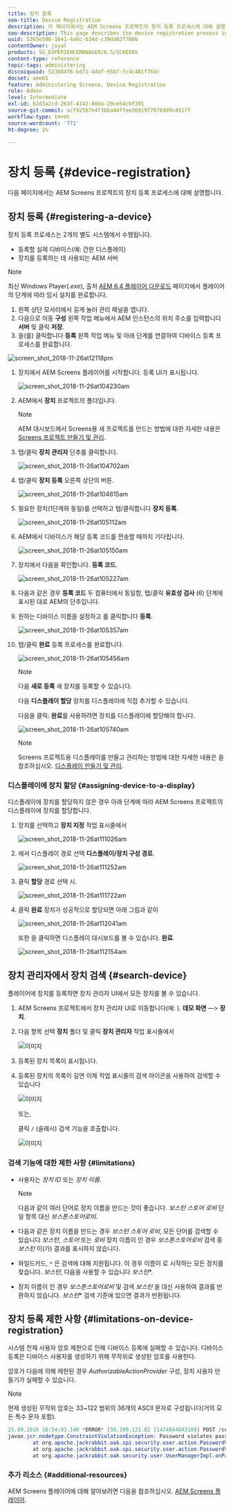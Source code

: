 ```yaml
---
title: 장치 등록
seo-title: Device Registration
description: 이 페이지에서는 AEM Screens 프로젝트의 장치 등록 프로세스에 대해 설명합니다.
seo-description: This page describes the device registration process in an AEM Screens project.
uuid: 5365e506-1641-4a0c-b34d-c39da02f700b
contentOwner: jsyal
products: SG_EXPERIENCEMANAGER/6.5/SCREENS
content-type: reference
topic-tags: administering
discoiquuid: 523084f6-bd71-4daf-95b7-fc4c481f76dc
docset: aem65
feature: Administering Screens, Device Registration
role: Admin
level: Intermediate
exl-id: b2d3a2cd-263f-4142-80da-29ce54cbf391
source-git-commit: acf925b7e4f3bba44ffee26919f7078dd9c491ff
workflow-type: tm+mt
source-wordcount: '771'
ht-degree: 1%

---
```


# 장치 등록 {#device-registration}

다음 페이지에서는 AEM Screens 프로젝트의 장치 등록 프로세스에 대해 설명합니다.

## 장치 등록 {#registering-a-device}

장치 등록 프로세스는 2개의 별도 시스템에서 수행됩니다.

* 등록할 실제 디바이스(예: 간판 디스플레이)
* 장치를 등록하는 데 사용되는 AEM 서버

>[!NOTE]
>
>최신 Windows Player(*.exe*), 출처 [AEM 6.4 플레이어 다운로드](https://download.macromedia.com/screens/) 페이지에서 플레이어의 단계에 따라 임시 설치를 완료합니다.
>
>1. 왼쪽 상단 모서리에서 길게 눌러 관리 패널을 엽니다.
>1. 다음으로 이동 **구성** 왼쪽 작업 메뉴에서 AEM 인스턴스의 위치 주소를 입력합니다 **서버** 및 클릭 **저장**.
>1. 을(를) 클릭합니다 **등록** 왼쪽 작업 메뉴 및 아래 단계를 연결하여 디바이스 등록 프로세스를 완료합니다.

>


![screen_shot_2018-11-26at12118pm](assets/screen_shot_2018-11-26at12118pm.png)

1. 장치에서 AEM Screens 플레이어를 시작합니다. 등록 UI가 표시됩니다.

   ![screen_shot_2018-11-26at104230am](assets/screen_shot_2018-11-26at104230am.png)

1. AEM에서 **장치** 프로젝트의 폴더입니다.

   >[!NOTE]
   >
   >AEM 대시보드에서 Screens용 새 프로젝트를 만드는 방법에 대한 자세한 내용은 [Screens 프로젝트 만들기 및 관리](creating-a-screens-project.md).

1. 탭/클릭 **장치 관리자** 단추를 클릭합니다.

   ![screen_shot_2018-11-26at104702am](assets/screen_shot_2018-11-26at104702am.png)

1. 탭/클릭 **장치 등록** 오른쪽 상단의 버튼.

   ![screen_shot_2018-11-26at104815am](assets/screen_shot_2018-11-26at104815am.png)

1. 필요한 장치(1단계와 동일)를 선택하고 탭/클릭합니다 **장치 등록**.

   ![screen_shot_2018-11-26at105112am](assets/screen_shot_2018-11-26at105112am.png)

1. AEM에서 디바이스가 해당 등록 코드를 전송할 때까지 기다립니다.

   ![screen_shot_2018-11-26at105150am](assets/screen_shot_2018-11-26at105150am.png)

1. 장치에서 다음을 확인합니다. **등록 코드**.

   ![screen_shot_2018-11-26at105227am](assets/screen_shot_2018-11-26at105227am.png)

1. 다음과 같은 경우 **등록 코드** 두 컴퓨터에서 동일함, 탭/클릭 **유효성 검사** (6) 단계에 표시된 대로 AEM의 단추입니다.
1. 원하는 디바이스 이름을 설정하고 를 클릭합니다 **등록**.

   ![screen_shot_2018-11-26at105357am](assets/screen_shot_2018-11-26at105357am.png)

1. 탭/클릭 **완료** 등록 프로세스를 완료합니다.

   ![screen_shot_2018-11-26at105456am](assets/screen_shot_2018-11-26at105456am.png)

   >[!NOTE]
   >
   >다음 **새로 등록** 새 장치를 등록할 수 있습니다.
   >
   >다음 **디스플레이 할당** 장치를 디스플레이에 직접 추가할 수 있습니다.

   다음을 클릭: **완료**&#x200B;를 사용하려면 장치를 디스플레이에 할당해야 합니다.

   ![screen_shot_2018-11-26at105740am](assets/screen_shot_2018-11-26at105740am.png)

   >[!NOTE]
   >
   >Screens 프로젝트용 디스플레이를 만들고 관리하는 방법에 대한 자세한 내용은 을 참조하십시오. [디스플레이 만들기 및 관리](managing-displays.md).

### 디스플레이에 장치 할당 {#assigning-device-to-a-display}

디스플레이에 장치를 할당하지 않은 경우 아래 단계에 따라 AEM Screens 프로젝트의 디스플레이에 장치를 할당합니다.

1. 장치를 선택하고 **장치 지정** 작업 표시줄에서

   ![screen_shot_2018-11-26at111026am](assets/screen_shot_2018-11-26at111026am.png)

1. 에서 디스플레이 경로 선택 **디스플레이/장치 구성 경로**.

   ![screen_shot_2018-11-26at111252am](assets/screen_shot_2018-11-26at111252am.png)

1. 클릭 **할당** 경로 선택 시.

   ![screen_shot_2018-11-26at111722am](assets/screen_shot_2018-11-26at111722am.png)

1. 클릭 **완료** 장치가 성공적으로 할당되면 아래 그림과 같이

   ![screen_shot_2018-11-26at112041am](assets/screen_shot_2018-11-26at112041am.png)

   또한 을 클릭하면 디스플레이 대시보드를 볼 수 있습니다. **완료**.

   ![screen_shot_2018-11-26at112154am](assets/screen_shot_2018-11-26at112154am.png)

## 장치 관리자에서 장치 검색 {#search-device}

플레이어에 장치를 등록하면 장치 관리자 UI에서 모든 장치를 볼 수 있습니다.

1. AEM Screens 프로젝트에서 장치 관리자 UI로 이동합니다(예: ). **데모 화면** —> **장치**.

1. 다음 항목 선택 **장치** 폴더 및 클릭 **장치 관리자** 작업 표시줄에서

   ![이미지](/help/user-guide/assets/device-manager/device-manager-1.png)

1. 등록된 장치 목록이 표시됩니다.

1. 등록된 장치의 목록이 길면 이제 작업 표시줄의 검색 아이콘을 사용하여 검색할 수 있습니다

   ![이미지](/help/user-guide/assets/device-manager/device-manager-2.png)

   또는,

   클릭 `/` (슬래시) 검색 기능을 호출합니다.

   ![이미지](/help/user-guide/assets/device-manager/device-manager-3.png)


### 검색 기능에 대한 제한 사항 {#limitations}

* 사용자는 *장치 ID* 또는 *장치 이름*.

   >[!NOTE]
   >다음과 같이 여러 단어로 장치 이름을 만드는 것이 좋습니다. *보스턴 스토어 로비* 단일 항목 대신 *보스톤스토어로비*.

* 다음과 같은 장치 이름을 만드는 경우 *보스턴 스토어 로비*, 모든 단어를 검색할 수 있습니다 *보스턴*, *스토어* 또는 *로비* 장치 이름이 인 경우 *보스톤스토어로비* 검색 중 *보스턴* 이(가) 결과를 표시하지 않습니다.

* 와일드카드, `*` 은 검색에 대해 지원됩니다. 이 경우 이름이 로 시작하는 모든 장치를 찾습니다. *보스턴*, 다음을 사용할 수 있습니다 *보스턴**.

* 장치 이름이 인 경우 *보스톤스토어로비* 및 검색 *보스턴* 을 대신 사용하여 결과를 반환하지 않습니다. *보스턴** 검색 기준에 있으면 결과가 반환됩니다.

## 장치 등록 제한 사항 {#limitations-on-device-registration}

시스템 전체 사용자 암호 제한으로 인해 디바이스 등록에 실패할 수 있습니다. 디바이스 등록은 디바이스 사용자를 생성하기 위해 무작위로 생성된 암호를 사용한다.

암호가 다음에 의해 제한된 경우 *AuthorizableActionProvider* 구성, 장치 사용자 만들기가 실패할 수 있습니다.

>[!NOTE]
>
>현재 생성된 무작위 암호는 33~122 범위의 36개의 ASCII 문자로 구성됩니다(거의 모든 특수 문자 포함).

```java
25.09.2016 16:54:03.140 *ERROR* [59.100.121.82 [1474844043109] POST /content/screens/svc/registration HTTP/1.1] com.adobe.cq.screens.device.registration.impl.RegistrationServlet Error during device registration
javax.jcr.nodetype.ConstraintViolationException: Password violates password constraint (^(?=.*\d).{7,9}$).
        at org.apache.jackrabbit.oak.spi.security.user.action.PasswordValidationAction.validatePassword(PasswordValidationAction.java:105)
        at org.apache.jackrabbit.oak.spi.security.user.action.PasswordValidationAction.onPasswordChange(PasswordValidationAction.java:76)
        at org.apache.jackrabbit.oak.security.user.UserManagerImpl.onPasswordChange(UserManagerImpl.java:308)
```

### 추가 리소스 {#additional-resources}

AEM Screens 플레이어에 대해 알아보려면 다음을 참조하십시오. [AEM Screens 플레이어](working-with-screens-player.md).

